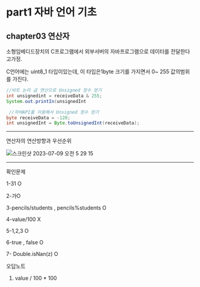 # **part1 자바 언어 기초**

## chapter03 연산자

소형임베디드장치의 C프로그램에서 외부서버의 자바프로그램으로 데이터를 전달한다고가정.

C언어에는 uint8_1 타입이있는데, 이 타입은1byte 크기를 가지면서 0~ 255 값의범위를 가진다.

```java
//비트 논리 곱 연산으로 Unsigned 정수 얻기
int unsignedint = receiveData & 255;
System.out.printIn(unsignedInt
```

```java
 //자바API를 이용해서 Unsigned 정수 얻기
byte receiveData = -120;
int unsignedInt = Byte.toUnsignedInt(receiveData);
```
---

연산자의 연산방향과 우선순위

![스크린샷 2023-07-09 오전 5 29 15](https://github.com/mmm4707/Java/assets/39482751/33c9cb1e-92a4-4b57-bde1-a2d11f783731)

---

확인문제

1-31 O

2-가O

3-pencils/students , pencils%students O

4-value/100 X

5-1,2,3 O

6-true , false O

7- Double.isNan(z) O

오답노트

1. value / 100 * 100
